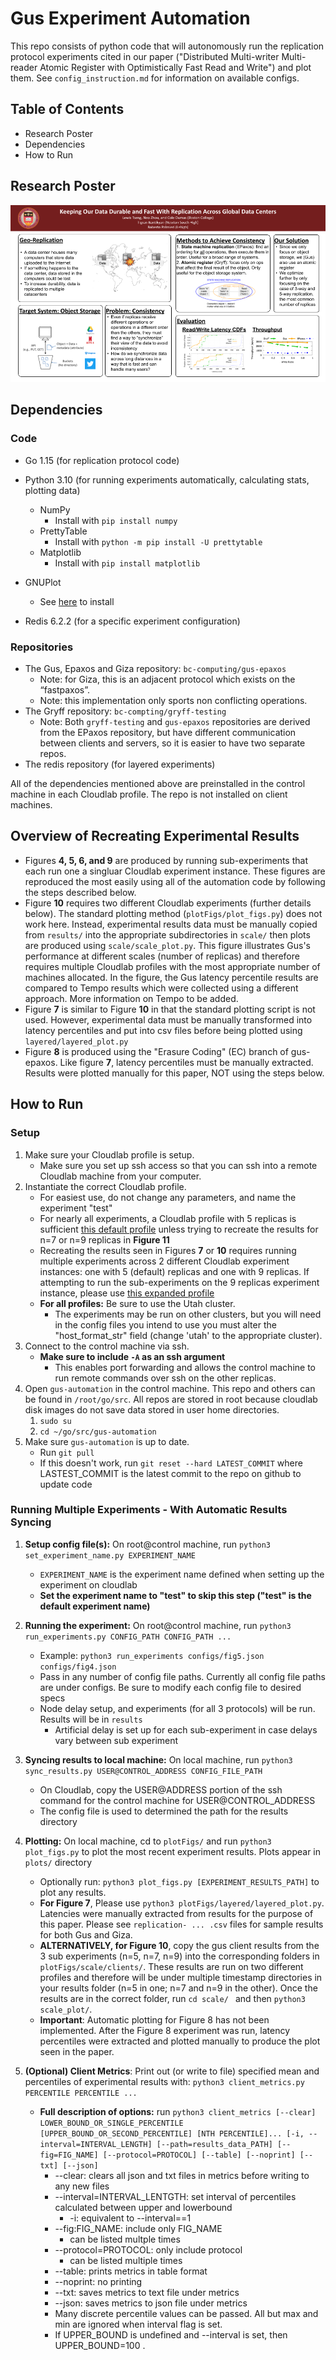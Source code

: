 # Gus Experiment Automation
This repo consists of python code that will autonomously run the replication protocol experiments cited in our paper ("Distributed Multi-writer Multi-reader Atomic Register with Optimistically Fast Read and Write") and plot them. See `config_instruction.md` for information on available configs. 

## Table of Contents
- Research Poster
- Dependencies
- How to Run

## Research Poster
![Research Poster](Gus_ACC_Poster.png)

## Dependencies
### Code
- Go 1.15 (for replication protocol code)
- Python 3.10 (for running experiments automatically, calculating stats, plotting data)
   - NumPy
      - Install with ```pip install numpy```
   - PrettyTable
      - Install with ```python -m pip install -U prettytable```
   - Matplotlib
      - Install with ```pip install matplotlib```
- GNUPlot
   - See [here](https://riptutorial.com/gnuplot/example/11275/installation-or-setup) to install

- Redis 6.2.2 (for a specific experiment configuration)
### Repositories
- The Gus, Epaxos and Giza repository: ``bc-computing/gus-epaxos``
   - Note: for Giza, this is an adjacent protocol which exists on the “fastpaxos”. 
   - Note: this implementation only sports non conflicting operations.
- The Gryff repository: ``bc-compting/gryff-testing``
   - Note: Both ``gryff-testing`` and ``gus-epaxos`` repositories are derived from the EPaxos repository, but have different communication between clients and servers, so it is easier to have two separate repos.
- The redis repository (for layered experiments)



All of the dependencies mentioned above are preinstalled in the control machine in each Cloudlab profile. The repo is not installed on client machines.


## Overview of Recreating Experimental Results

- Figures **4, 5, 6, and 9** are produced by running sub-experiments that each run one a singluar Cloudlab experiment instance. These figures are reproduced the most easily using all of the automation code by following the steps described below.
- Figure **10** requires two different Cloudlab experiments (further details below). The standard plotting method (```plotFigs/plot_figs.py```) does not work here. Instead, experimental results data must be manually copied from ```results/``` into the appropriate subdirectories in ```scale/``` then plots are produced using ```scale/scale_plot.py```. This figure illustrates Gus's performance at different scales (number of replicas) and therefore requires multiple Cloudlab profiles with the most appropriate number of machines allocated. In the figure, the Gus latency percentile results are compared to Tempo results which were collected using a different approach. More information on Tempo to be added.
- Figure **7** is similar to Figure **10** in that the standard plotting script is not used. However, experimental data must be manually transformed into latency percentiles and put into csv files before being plotted using ```layered/layered_plot.py```
- Figure **8** is produced using the "Erasure Coding" (EC) branch of gus-epaxos. Like figure **7**, latency percentiles must be manually extracted. Results were plotted manually for this paper, NOT using the steps below.


## How to Run
### Setup
1. Make sure your Cloudlab profile is setup.
   - Make sure you set up ssh access so that you can ssh into a remote Cloudlab machine from your computer.
2. Instantiate the correct Cloudlab profile.
   - For easiest use, do not change any parameters, and name the experiment "test"
   - For nearly all experiments, a Cloudlab profile with 5 replicas is sufficient [this default profile](https://www.cloudlab.us/p/e8d6e4c44ca475f33c04a9a3f52b3583a49bcbb5) unless trying to recreate the results for n=7 or n=9 replicas in **Figure 11**
   - Recreating the results seen in Figures **7** or **10** requires running multiple experiments across 2 different Cloudlab experiment instances: one with 5 (default) replicas and one with 9 replicas. If attempting to run the sub-experiments on the 9 replicas experiment instance, please use [this expanded profile](INSERT)
   - **For all profiles:** Be sure to use the Utah cluster.
      - The experiments may be run on other clusters, but you will need in the config files you intend to use you must alter the "host_format_str" field (change 'utah' to the appropriate cluster).
3. Connect to the control machine via ssh.
   -  **Make sure to include `-A` as an ssh argument**
      - This enables port forwarding and allows the control machine to run remote commands over ssh on the other replicas.
4. Open ``gus-automation`` in the control machine. This repo and others can be found in `/root/go/src`. All repos are stored in root because cloudlab disk images do not save data stored in user home directories.
   1. `sudo su`
   2. `cd ~/go/src/gus-automation`
5. Make sure ``gus-automation`` is up to date.
   - Run ``git pull``
   - If this doesn't work, run ```git reset --hard LATEST_COMMIT``` where LASTEST_COMMIT is the latest commit to the repo on github to update code


### Running Multiple Experiments - With Automatic Results Syncing

1. **Setup config file(s):** On root@control machine, run `python3 set_experiment_name.py EXPERIMENT_NAME` 
   - `EXPERIMENT_NAME` is the experiment name defined when setting up the experiment on cloudlab
   - **Set the experiment name to "test" to skip this step ("test" is the default experiment name)**

2. **Running the experiment:** On root@control machine, run `python3 run_experiments.py CONFIG_PATH CONFIG_PATH ...`
   - Example: ```python3 run_experiments configs/fig5.json configs/fig4.json```
   - Pass in any number of config file paths. Currently all config file paths are under configs. Be sure to modify each config file to desired specs
   - Node delay setup, and experiments (for all 3 protocols) will be run. Results will be in `results` 
      - Artificial delay is set up for each sub-experiment in case delays vary between sub experiment
3. **Syncing results to local machine:** On local machine, run ```python3 sync_results.py USER@CONTROL_ADDRESS CONFIG_FILE_PATH```
   - On Cloudlab, copy the USER@ADDRESS portion of the ssh command for the control machine for USER@CONTROL_ADDRESS
   - The config file is used to determined the path for the results directory
4. **Plotting:** On local machine, cd to ``plotFigs/`` and run ```python3 plot_figs.py``` to plot the most recent experiment results. Plots appear in ```plots/``` directory
   - Optionally run: ```python3 plot_figs.py [EXPERIMENT_RESULTS_PATH]``` to plot any results.
   - **For Figure 7**, Please use ```python3 plotFigs/layered/layered_plot.py```. Latencies were manually extracted from results for the purpose of this paper. Please see ```replication- ... .csv``` files for sample results for both Gus and Giza.
   - **ALTERNATIVELY, for Figure 10**, copy the gus client results from the 3 sub experiments (n=5, n=7, n=9) into the corresponding folders in ```plotFigs/scale/clients/```. These results are run on two different profiles and therefore will be under multiple timestamp directories in your results folder (n=5 in one; n=7 and n=9 in the other). Once the results are in the correct folder, run ```cd scale/ ``` and then ```python3 scale_plot/```.
   - **Important**: Automatic plotting for Figure 8 has not been implemented. After the Figure 8 experiment was run, latency percentiles were extracted and plotted manually to produce the plot seen in the paper.
5. **(Optional) Client Metrics**: Print out (or write to file) specified mean and percentiles of experimental results with: ```python3 client_metrics.py PERCENTILE PERCENTILE ...```
   - **Full description of options:** run ```python3 client_metrics [--clear] LOWER_BOUND_OR_SINGLE_PERCENTILE [UPPER_BOUND_OR_SECOND_PERCENTILE] [NTH PERCENTILE]... [-i, --interval=INTERVAL_LENGTH] [--path=results_data_PATH] [--fig=FIG_NAME] [--protocol=PROTOCOL] [--table] [--noprint] [--txt] [--json]```
      - --clear: clears all json and txt files in metrics before writing to any new files
      - --interval=INTERVAL_LENTGTH: set interval of percentiles calculated between upper and lowerbound
         - -i: equivalent to --interval==1
      - --fig:FIG_NAME: include only FIG_NAME
         - can be listed multple times
      - --protocol=PROTOCOL: only include protocol
         - can be listed multiple times
      - --table: prints metrics in table format
      - --noprint: no printing  
      - --txt: saves metrics to text file under metrics
      - --json: saves metrics to json file under metrics
      - Many discrete percentile values can be passed. All but max and min are ignored when interval flag is set. 
      - If UPPER_BOUND is undefined and --interval is set, then UPPER_BOUND=100 .




